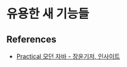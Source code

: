 # 유용한 새 기능들

## References

* [Practical 모던 자바 - 장윤기저, 인사이트](http://www.kyobobook.co.kr/product/detailViewKor.laf?ejkGb=KOR&mallGb=KOR&barcode=9788966262755&orderClick=LAG&Kc=)
